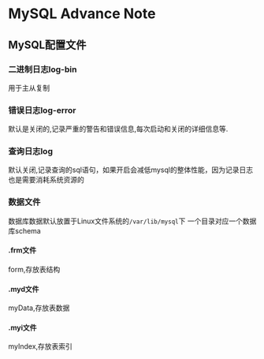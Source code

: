 # MySQL Advance Note

## MySQL配置文件

### 二进制日志log-bin

用于主从复制

### 错误日志log-error

默认是关闭的,记录严重的警告和错误信息,每次启动和关闭的详细信息等.

### 查询日志log

默认关闭,记录查询的sql语句，如果开启会减低mysql的整体性能，因为记录日志也是需要消耗系统资源的

### 数据文件

数据库数据默认放置于Linux文件系统的`/var/lib/mysql`下
一个目录对应一个数据库schema

#### .frm文件

form,存放表结构

#### .myd文件

myData,存放表数据

#### .myi文件

myIndex,存放表索引
